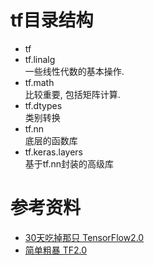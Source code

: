 # tf目录结构  
- tf  
- tf.linalg  
一些线性代数的基本操作.  
- tf.math  
比较重要, 包括矩阵计算.  
- tf.dtypes  
类别转换  
- tf.nn  
底层的函数库  
- tf.keras.layers  
基于tf.nn封装的高级库
# 参考资料
- [30天吃掉那只 TensorFlow2.0](https://lyhue1991.github.io/eat_tensorflow2_in_30_days/)  
- [简单粗暴 TF2.0](https://tf.wiki/zh_hans/)
